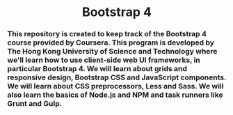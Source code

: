 
<h1 style="text-align:center;"><b>Bootstrap 4</b></h1>
<p></p>

<h3><p>This repository is created to keep track of the Bootstrap 4 course provided by Coursera. This program is developed by The Hong Kong University of Science and Technology where we'll learn  how to use client-side web UI frameworks, in particular Bootstrap 4. We will learn about grids and responsive design, Bootstrap CSS and JavaScript components. We will learn about CSS preprocessors, Less and Sass. We will also learn the basics of Node.js and NPM and task runners like Grunt and Gulp.</p></h3>
